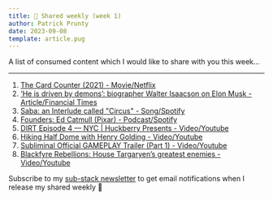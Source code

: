 ```yaml
---
title: 📅 Shared weekly (week 1)
author: Patrick Prunty
date: 2023-09-08
template: article.pug
---
```


A list of consumed content which I would like to share with you this week...

---

1. <a href="https://www.netflix.com/ie/title/81474485" target="_blank" rel="noopener noreferrer">The Card Counter (2021) - Movie/Netflix</a>
2. <a href="https://www.ft.com/content/f02d235e-3094-4e7f-9ad2-0f06d842c172" target="_blank" rel="noopener noreferrer">‘He is driven by demons’: biographer Walter Isaacson on Elon Musk - Article/Financial Times</a>
3. <a href="https://open.spotify.com/track/2Lmpxi7j95HOvsR6zj1Fl3?si=f280c5629f0a40e2" target="_blank" rel="noopener noreferrer">Saba: an Interlude called "Circus" - Song/Spotify</a>
4. <a href="https://open.spotify.com/track/2Lmpxi7j95HOvsR6zj1Fl3?si=f280c5629f0a40e2" target="_blank" rel="noopener noreferrer">Founders: Ed Catmull (Pixar) - Podcast/Spotify</a>
5. <a href="https://www.youtube.com/watch?v=3gNph25gxhw&t=757s" target="_blank" rel="noopener noreferrer">DIRT Episode 4 — NYC | Huckberry Presents - Video/Youtube</a>
6. <a href="https://www.youtube.com/watch?v=FbOGEZIfPF0" target="_blank" rel="noopener noreferrer">Hiking Half Dome with Henry Golding - Video/Youtube</a>
7. <a href="https://www.youtube.com/watch?v=Oe8lU18G89Q" target="_blank" rel="noopener noreferrer">Subliminal Official GAMEPLAY Trailer (Part 1) - Video/Youtube</a>
8. <a href="https://www.youtube.com/watch?v=MZCltCw1qqE" target="_blank" rel="noopener noreferrer">Blackfyre Rebellions: House Targaryen’s greatest enemies - Video/Youtube</a>

Subscribe to my <a href="https://patrickprunty.substack.com?utm_source=navbar&utm_medium=web&r=1mwzzd " target="_blank" rel="noopener noreferrer">sub-stack newsletter</a> to get email notifications when I release my shared weekly 🙂
